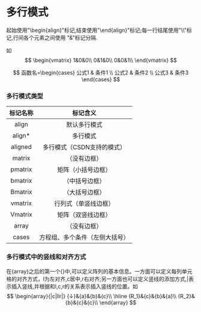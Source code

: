 # 多行模式

起始使用"\begin{align}"标记,结束使用"\end{align}"标记;每一行结尾使用"\\\\"标记,行间各个元素之间使用 "&"标记分隔.

如
$$
\begin{vmatrix} 1&0&0\\ 0&1&0\\ 0&0&1\\ \end{vmatrix}
$$

$$
函数名=\begin{cases}  
公式1 & 条件1 \\
公式2 & 条件2 \\
公式3 & 条件3 
\end{cases}
$$


### 多行模式类型

| 标记名称 |            标记含义            |
| :------: | :----------------------------: |
|  align   |          默认多行模式          |
|  align*  |            多行模式            |
| aligned  |   多行模式（CSDN支持的模式）   |
|  matrix  |          （没有边框）          |
| pmatrix  |       矩阵（小括号边框）       |
| bmatrix  |         （中括号边框）         |
| Bmatrix  |         （大括号边框）         |
| vmatrix  |      行列式（单竖线边框）      |
| Vmatrix  |       矩阵（双竖线边框）       |
|  array   |          （没有边框）          |
|  cases   | 方程组、多个条件（左侧大括号） |

### 多行模式中的竖线和对齐方式

在{array}之后的第一个{}中,可以定义阵列的基本信息。一方面可以定义每列单元格的对齐方式，l为左对齐,c居中,r右对齐;另一方面也可以定义竖线的添加方式,|表示插入竖线,并根据和l,c,r的关系表示插入竖线的位置。如
$$
\begin{array}{|c|llr|}
{↓}&{a}&{b}&{c}\\
\hline
{R_1}&{c}&{b}&{a}\\
{R_2}&{b}&{c}&{c}\\
\end{array}
$$
